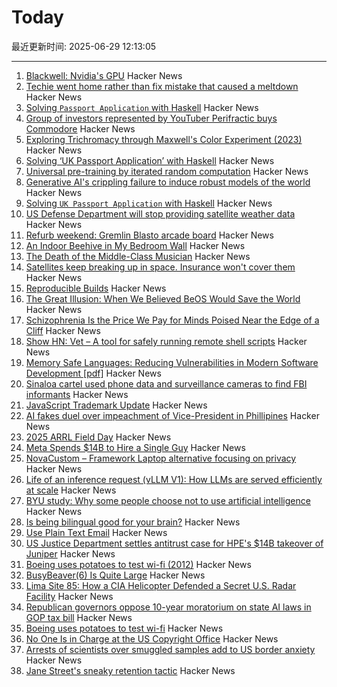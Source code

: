 # Today

最近更新时间: 2025-06-29 12:13:05

--- 
1. [Blackwell: Nvidia's GPU](https://chipsandcheese.com/p/blackwell-nvidias-massive-gpu) Hacker News
2. [Techie went home rather than fix mistake that caused a meltdown](https://www.theregister.com/2025/06/23/who_me/) Hacker News
3. [Solving `Passport Application` with Haskell](https://jameshaydon.github.io/passport/) Hacker News
4. [Group of investors represented by YouTuber Perifractic buys Commodore](https://www.amiga-news.de/en/news/AN-2025-06-00123-EN.html) Hacker News
5. [Exploring Trichromacy through Maxwell's Color Experiment (2023)](https://maxwell.kohterai.com/) Hacker News
6. [Solving ‘UK Passport Application’ with Haskell](https://jameshaydon.github.io/passport/) Hacker News
7. [Universal pre-training by iterated random computation](https://arxiv.org/abs/2506.20057) Hacker News
8. [Generative AI's crippling failure to induce robust models of the world](https://garymarcus.substack.com/p/generative-ais-crippling-and-widespread) Hacker News
9. [Solving `UK Passport Application` with Haskell](https://jameshaydon.github.io/passport/) Hacker News
10. [US Defense Department will stop providing satellite weather data](https://text.npr.org/nx-s1-5446120) Hacker News
11. [Refurb weekend: Gremlin Blasto arcade board](http://oldvcr.blogspot.com/2025/06/refurb-weekend-gremlin-blasto-arcade.html) Hacker News
12. [An Indoor Beehive in My Bedroom Wall](https://www.keepingbackyardbees.com/an-indoor-beehive-zbwz1810zsau/) Hacker News
13. [The Death of the Middle-Class Musician](https://thewalrus.ca/the-death-of-the-middle-class-musician/) Hacker News
14. [Satellites keep breaking up in space. Insurance won't cover them](https://www.space.com/space-exploration/satellites/satellites-keep-breaking-up-in-space-insurance-wont-cover-them) Hacker News
15. [Reproducible Builds](https://en.wikipedia.org/wiki/Reproducible_builds) Hacker News
16. [The Great Illusion: When We Believed BeOS Would Save the World](https://www.desktoponfire.com/haiku_inc/782/the-great-illusion-when-we-believed-beos-would-save-the-world-and-maybe-it-was-right/) Hacker News
17. [Schizophrenia Is the Price We Pay for Minds Poised Near the Edge of a Cliff](https://www.psychiatrymargins.com/p/schizophrenia-is-the-price-we-pay) Hacker News
18. [Show HN: Vet – A tool for safely running remote shell scripts](https://getvet.sh) Hacker News
19. [Memory Safe Languages: Reducing Vulnerabilities in Modern Software Development [pdf]](https://media.defense.gov/2025/Jun/23/2003742198/-1/-1/0/CSI_MEMORY_SAFE_LANGUAGES_REDUCING_VULNERABILITIES_IN_MODERN_SOFTWARE_DEVELOPMENT.PDF) Hacker News
20. [Sinaloa cartel used phone data and surveillance cameras to find FBI informants](https://www.reuters.com/world/americas/sinaloa-cartel-hacked-phones-surveillance-cameras-find-fbi-informants-doj-says-2025-06-27/) Hacker News
21. [JavaScript Trademark Update](https://deno.com/blog/deno-v-oracle4) Hacker News
22. [AI fakes duel over impeachment of Vice-President in Phillipines](https://factcheck.afp.com/doc.afp.com.63ZF9CP) Hacker News
23. [2025 ARRL Field Day](https://www.arrl.org/field-day) Hacker News
24. [Meta Spends $14B to Hire a Single Guy](https://theahura.substack.com/p/tech-things-meta-spends-14b-to-hire) Hacker News
25. [NovaCustom – Framework Laptop alternative focusing on privacy](https://novacustom.com/) Hacker News
26. [Life of an inference request (vLLM V1): How LLMs are served efficiently at scale](https://www.ubicloud.com/blog/life-of-an-inference-request-vllm-v1) Hacker News
27. [BYU study: Why some people choose not to use artificial intelligence](https://news.byu.edu/intellect/byu-study-finds-the-real-reasons-why-some-people-choose-not-to-use-artificial-intelligence) Hacker News
28. [Is being bilingual good for your brain?](https://www.economist.com/science-and-technology/2025/06/27/is-being-bilingual-good-for-your-brain) Hacker News
29. [Use Plain Text Email](https://useplaintext.email/) Hacker News
30. [US Justice Department settles antitrust case for HPE's $14B takeover of Juniper](https://www.reuters.com/business/us-doj-settles-antitrust-case-hpes-14-billion-takeover-juniper-2025-06-28/) Hacker News
31. [Boeing uses potatoes to test wi-fi (2012)](https://www.bbc.com/news/technology-20813441) Hacker News
32. [BusyBeaver(6) Is Quite Large](https://scottaaronson.blog/?p=8972) Hacker News
33. [Lima Site 85: How a CIA Helicopter Defended a Secret U.S. Radar Facility](https://www.aviacionline.com/lima-site-85-how-a-cia-helicopter-defended-a-secret-us-radar-facility) Hacker News
34. [Republican governors oppose 10-year moratorium on state AI laws in GOP tax bill](https://www.politico.com/live-updates/2025/06/27/congress/gop-govs-urge-thune-to-nix-ai-moratorium-00430083) Hacker News
35. [Boeing uses potatoes to test wi-fi](https://www.bbc.com/news/technology-20813441) Hacker News
36. [No One Is in Charge at the US Copyright Office](https://www.wired.com/story/us-copyright-office-chaos-doge/) Hacker News
37. [Arrests of scientists over smuggled samples add to US border anxiety](https://www.nature.com/articles/d41586-025-01958-4) Hacker News
38. [Jane Street's sneaky retention tactic](https://www.economist.com/finance-and-economics/2025/06/26/jane-streets-sneaky-retention-tactic) Hacker News
